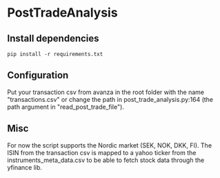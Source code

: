 # PostTradeAnalysis

## Install dependencies
```
pip install -r requirements.txt
```
## Configuration
Put your transaction csv from avanza in the root folder with the name "transactions.csv" or change the path in
post_trade_analysis.py:164 (the path argument in "read_post_trade_file"). 

## Misc
For now the script supports the Nordic market (SEK, NOK, DKK, FI). 
The ISIN from the transaction csv is mapped to a yahoo ticker from the instruments_meta_data.csv to be able to fetch stock data through the yfinance lib.
